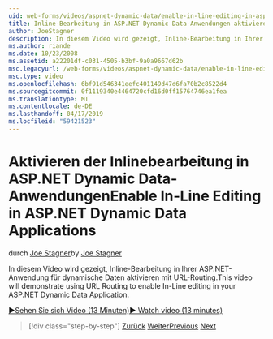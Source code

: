 ```yaml
---
uid: web-forms/videos/aspnet-dynamic-data/enable-in-line-editing-in-aspnet-dynamic-data-applications
title: Inline-Bearbeitung in ASP.NET Dynamic Data-Anwendungen aktivieren | Microsoft-Dokumentation
author: JoeStagner
description: In diesem Video wird gezeigt, Inline-Bearbeitung in Ihrer ASP.NET-Anwendung für dynamische Daten aktivieren mit URL-Routing.
ms.author: riande
ms.date: 10/23/2008
ms.assetid: a22201df-c031-4505-b3bf-9a0a9667d62b
msc.legacyurl: /web-forms/videos/aspnet-dynamic-data/enable-in-line-editing-in-aspnet-dynamic-data-applications
msc.type: video
ms.openlocfilehash: 6bf91d546341eefc401149d47d6fa70b2c8522d4
ms.sourcegitcommit: 0f1119340e4464720cfd16d0ff15764746ea1fea
ms.translationtype: MT
ms.contentlocale: de-DE
ms.lasthandoff: 04/17/2019
ms.locfileid: "59421523"
---
```

# <a name="enable-in-line-editing-in-aspnet-dynamic-data-applications"></a><span data-ttu-id="4eb51-103">Aktivieren der Inlinebearbeitung in ASP.NET Dynamic Data-Anwendungen</span><span class="sxs-lookup"><span data-stu-id="4eb51-103">Enable In-Line Editing in ASP.NET Dynamic Data Applications</span></span>

<span data-ttu-id="4eb51-104">durch [Joe Stagner](https://github.com/JoeStagner)</span><span class="sxs-lookup"><span data-stu-id="4eb51-104">by [Joe Stagner](https://github.com/JoeStagner)</span></span>

<span data-ttu-id="4eb51-105">In diesem Video wird gezeigt, Inline-Bearbeitung in Ihrer ASP.NET-Anwendung für dynamische Daten aktivieren mit URL-Routing.</span><span class="sxs-lookup"><span data-stu-id="4eb51-105">This video will demonstrate using URL Routing to enable In-Line editing in your ASP.NET Dynamic Data Application.</span></span>

[<span data-ttu-id="4eb51-106">&#9654;Sehen Sie sich Video (13 Minuten)</span><span class="sxs-lookup"><span data-stu-id="4eb51-106">&#9654; Watch video (13 minutes)</span></span>](https://channel9.msdn.com/Blogs/ASP-NET-Site-Videos/enable-in-line-editing-in-aspnet-dynamic-data-applications)

> [!div class="step-by-step"]
> <span data-ttu-id="4eb51-107">[Zurück](begin-modifying-dynamic-data-applications-with-url-routing.md)
> [Weiter](how-to-enable-table-specific-routing-in-dynamic-data-applications.md)</span><span class="sxs-lookup"><span data-stu-id="4eb51-107">[Previous](begin-modifying-dynamic-data-applications-with-url-routing.md)
[Next](how-to-enable-table-specific-routing-in-dynamic-data-applications.md)</span></span>

